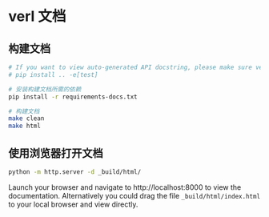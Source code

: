 # verl 文档

## 构建文档

```bash
# If you want to view auto-generated API docstring, please make sure verl is available in python path. For instance, install verl via:
# pip install .. -e[test]

# 安装构建文档所需的依赖
pip install -r requirements-docs.txt

# 构建文档
make clean
make html
```

## 使用浏览器打开文档

```bash
python -m http.server -d _build/html/
```
Launch your browser and navigate to http://localhost:8000 to view the documentation. Alternatively you could drag the file `_build/html/index.html` to your local browser and view directly.
